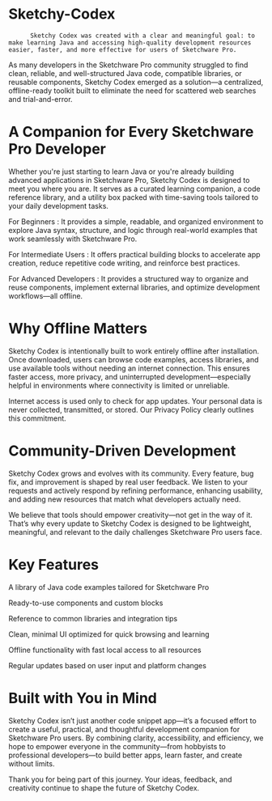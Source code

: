 # Sketchy-Codex

          Sketchy Codex was created with a clear and meaningful goal: to make learning Java and accessing high-quality development resources easier, faster, and more effective for users of Sketchware Pro.


As many developers in the Sketchware Pro community struggled to find clean, reliable, and well-structured Java code, compatible libraries, or reusable components, Sketchy Codex emerged as a solution—a centralized, offline-ready toolkit built to eliminate the need for scattered web searches and trial-and-error.



# A Companion for Every Sketchware Pro Developer


Whether you're just starting to learn Java or you're already building advanced applications in Sketchware Pro, Sketchy Codex is designed to meet you where you are. It serves as a curated learning companion, a code reference library, and a utility box packed with time-saving tools tailored to your daily development tasks.


For Beginners : It provides a simple, readable, and organized environment to explore Java syntax, structure, and logic through real-world examples that work seamlessly with Sketchware Pro.


For Intermediate Users : It offers practical building blocks to accelerate app creation, reduce repetitive code writing, and reinforce best practices.


For Advanced Developers : It provides a structured way to organize and reuse components, implement external libraries, and optimize development workflows—all offline.



# Why Offline Matters


Sketchy Codex is intentionally built to work entirely offline after installation. Once downloaded, users can browse code examples, access libraries, and use available tools without needing an internet connection. This ensures faster access, more privacy, and uninterrupted development—especially helpful in environments where connectivity is limited or unreliable.


Internet access is used only to check for app updates. Your personal data is never collected, transmitted, or stored. Our Privacy Policy clearly outlines this commitment.



# Community-Driven Development


Sketchy Codex grows and evolves with its community. Every feature, bug fix, and improvement is shaped by real user feedback. We listen to your requests and actively respond by refining performance, enhancing usability, and adding new resources that match what developers actually need.


We believe that tools should empower creativity—not get in the way of it. That’s why every update to Sketchy Codex is designed to be lightweight, meaningful, and relevant to the daily challenges Sketchware Pro users face.



# Key Features


A library of Java code examples tailored for Sketchware Pro

 Ready-to-use components and custom blocks

 Reference to common libraries and integration tips

 Clean, minimal UI optimized for quick browsing and learning

 Offline functionality with fast local access to all resources

 Regular updates based on user input and platform changes


# Built with You in Mind


Sketchy Codex isn’t just another code snippet app—it’s a focused effort to create a useful, practical, and thoughtful development companion for Sketchware Pro users. By combining clarity, accessibility, and efficiency, we hope to empower everyone in the community—from hobbyists to professional developers—to build better apps, learn faster, and create without limits.


Thank you for being part of this journey. Your ideas, feedback, and creativity continue to shape the future of Sketchy Codex.
